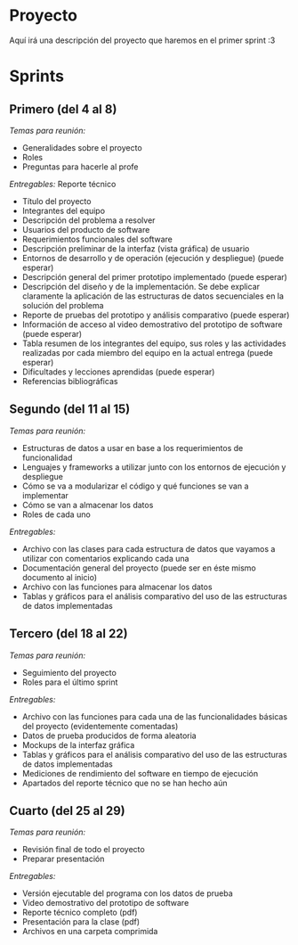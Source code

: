 # Proyecto

Aquí irá una descripción del proyecto que haremos en el primer sprint :3

# Sprints

## Primero (del 4 al 8)

*Temas para reunión:*

* Generalidades sobre el proyecto
* Roles
* Preguntas para hacerle al profe

*Entregables:* Reporte técnico

* Título del proyecto
* Integrantes del equipo
* Descripción del problema a resolver
* Usuarios del producto de software
* Requerimientos funcionales del software
* Descripción preliminar de la interfaz (vista gráfica) de usuario
* Entornos de desarrollo y de operación (ejecución y despliegue) (puede esperar)
* Descripción general del primer prototipo implementado (puede esperar)
* Descripción del diseño y de la implementación. Se debe explicar claramente la aplicación de las estructuras de datos secuenciales en la solución del problema
* Reporte de pruebas del prototipo y análisis comparativo (puede esperar)
* Información de acceso al video demostrativo del prototipo de software (puede esperar)
* Tabla resumen de los integrantes del equipo, sus roles y las actividades realizadas por cada miembro del equipo en la actual entrega (puede esperar)
* Dificultades y lecciones aprendidas (puede esperar)
* Referencias bibliográficas

## Segundo (del 11 al 15)

*Temas para reunión:*

* Estructuras de datos a usar en base a los requerimientos de funcionalidad
* Lenguajes y frameworks a utilizar junto con los entornos de ejecución y despliegue
* Cómo se va a modularizar el código y qué funciones se van a implementar
* Cómo se van a almacenar los datos
* Roles de cada uno

*Entregables:*
* Archivo con las clases para cada estructura de datos que vayamos a utilizar con comentarios explicando cada una
* Documentación general del proyecto (puede ser en éste mismo documento al inicio)
* Archivo con las funciones para almacenar los datos
* Tablas y gráficos para el análisis comparativo del uso de las estructuras de datos implementadas

## Tercero (del 18 al 22)

*Temas para reunión:*

* Seguimiento del proyecto
* Roles para el último sprint

*Entregables:*

* Archivo con las funciones para cada una de las funcionalidades básicas del proyecto (evidentemente comentadas)
* Datos de prueba producidos de forma aleatoria
* Mockups de la interfaz gráfica
* Tablas y gráficos para el análisis comparativo del uso de las estructuras de datos implementadas
* Mediciones de rendimiento del software en tiempo de ejecución
* Apartados del reporte técnico que no se han hecho aún

## Cuarto (del 25 al 29)

*Temas para reunión:*

* Revisión final de todo el proyecto
* Preparar presentación

*Entregables:*

* Versión ejecutable del programa con los datos de prueba
* Video demostrativo del prototipo de software
* Reporte técnico completo (pdf)
* Presentación para la clase (pdf)
* Archivos en una carpeta comprimida

